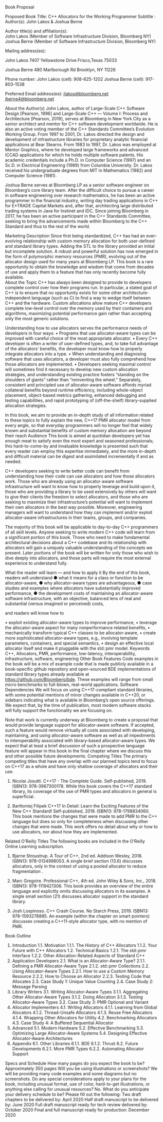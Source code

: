 Book Proposal
 
Proposed Book Title: C++ Allocators for the Working Programmer 
Subtitle  : 
Author(s): John Lakos & Joshua Berne

Author title(s) and affiliation(s):  
John Lakos (Member of Software Infrastructure Division, Bloomberg NY)
Joshua Berne (Member of Software Infrastructure Division, Bloomberg NY)

Mailing address(es):  

John Lakos
7407 Yellowstone Drive
Frisco,Texas 75033

Joshua Berne
480 Marlborough Rd
Brooklyn, NY 11226

Phone number: 
John Lakos (cell): 908-625-1202
Joshua Berne (cell): 917-803-1538

Preferred Email address(es): 
jlakos@bloomberg.net
jberne4@bloomberg.net  

About the Author(s)
John Lakos, author of Large-Scale C++ Software Design [Pearson, 1996] and Large-Scale C++ — Volume I: Process and Architecture [Pearson, 2019],    serves at Bloomberg in New York City as a senior architect and mentor for C++ software development worldwide. He is also an active voting member of the C++ Standards Committee’s Evolution Working Group. From 1997 to 2001, Dr. Lakos directed the design and development of infrastructure libraries for proprietary analytic financial applications at Bear Stearns. From 1983 to 1997, Dr. Lakos was employed at Mentor Graphics, where he developed large frameworks and advanced ICCAD applications for which he holds multiple software patents. His academic credentials include a Ph.D. in Computer Science (1997) and an Sc.D. in Electrical Engineering (1989) from Columbia University. Dr. Lakos received his undergraduate degrees from MIT in Mathematics (1982) and Computer Science (1981).

Joshua Berne serves at Bloomberg LP as a senior software engineer on Bloomberg’s core library team. After the difficult choice to pursue a career in software engineering over research mathematics, he has been an active programmer in the financial industry, writing day trading applications in C++ for E*TRADE Capital Markets and, after that, architecting large distributed trading systems in Java for Instinet and IDC. Since joining Bloomberg in 2017, he has been an active participant in the C++ Standards Committee, seeking to bring the advancements made within Bloomberg to the C++ Standard and thus to the rest of the world.

Marketing Description
Since first being standardized, C++ has had an ever-evolving relationship with custom memory allocation for both user-defined and standard library types. Adding the STL to the library provided an initial but incomplete solution. A robust and powerful solution has now emerged in the form of polymorphic memory resources (PMR), evolving out of the allocator design used for many years at Bloomberg LP. This book is a rare opportunity to obtain the knowledge and wisdom that come from decades of use and apply them to a feature that has only recently become fully available.  
About the Topic
C++ has always been designed to provide to developers complete control over how their programs run. In particular, a stated goal of C++ is to ensure that no opportunity exists for some other architecture-independent language (such as C) to find a way to wedge itself between C++ and the hardware. Custom allocations allow mature C++ developers complete low-level control over the memory used by their containers and algorithms, maximizing potential performance gain rather than accepting only the most generic solutions. 

Understanding how to use allocators serves the performance needs of developers in four ways:
•	Programs that use allocator-aware types can be improved with careful choice of the most appropriate allocator.
•	Every C++ developer is often a writer of user-defined types, and, to take full advantage of the allocators’ benefits, the developer must know how to properly integrate allocators into a type.
•	When understanding and diagnosing software that uses allocators, a developer must also fully comprehend how those allocators are implemented.
•	Developers seeking maximal control will sometimes find it necessary to develop new custom allocation strategies, and understanding existing practice fosters “standing on the shoulders of giants” rather than “reinventing the wheel.”
Separately, consistent and principled use of allocator-aware software affords myriad collateral benefits beyond runtime efficiency, including whole-object placement, object-based metrics gathering, enhanced debugging and testing capabilities, and rapid prototyping of (off-the-shelf) library-supplied allocation strategies.

In this book, we aim to provide an in-depth study of all information related to these topics to fully explain the new, C++17 PMR allocator model from every angle, so that everyday programmers will no longer feel that widely known and substantial benefits of custom memory allocation are beyond their reach
Audience
This book is aimed at quotidian developers yet has enough meat to satisfy even the most expert and seasoned professionals; this hard-to-come-by and invaluable knowledge is presented such that every reader can employ this expertise immediately, and the more in-depth and difficult material can be digest and assimilated incrementally if and as needed.

C++ developers seeking to write better code can benefit from understanding how their code can use allocators and how those allocators work. Those who are already using an allocator-aware software infrastructure will want to know how to properly leverage and build upon it, those who are providing a library to be used extensively by others will want to give their clients the freedom to select allocators, and those who are seeking to maximize their infrastructure’s potential will want to implement their own allocators in the best way possible. Moreover, engineering managers will want to understand how they can implement and/or exploit allocator-aware infrastructures in their teams, groups, and companies.

The majority of this book will be applicable to day-to-day C++ programmers of all skill levels. Anyone seeking to write modern C++ code will learn from a significant portion of this book. Those who need to make fundamental architectural decisions about a C++ codebase and its relationship with allocators will gain a uniquely valuable understanding of the concepts we present. Later portions of the book will be written for only those who wish to dive deeply into allocators, and those parts will require the most external experience to understand fully.

What the reader will learn — and how to apply it
By the end of this book, readers will understand 
●	what it means for a class or function to be allocator-aware,
●	why allocator-aware types are advantageous,
●	case studies and examples where allocators have substantially improved performance,
●	the development costs of maintaining an allocator-aware software infrastructure, with an objective, balanced lens of real and substantial (versus imagined or perceived) costs,

and readers will know how to 

•	exploit existing allocator-aware types to improve performance,
•	leverage the allocator-aware aspect for many nonperformance related benefits,
•	mechanically transform typical C++ classes to be allocator-aware,
•	create more sophisticated allocator-aware types, e.g., involving template parameters, containers, and special semantics, 
•	design an effective local allocator itself and make it pluggable with the std::pmr model.
Keywords
C++, Allocators, PMR, performance, low-latency, interoperability, infrastructure, software, engineering
Other Book Features
Code examples in the book will be a mix of example code that is made publicly available in a book-specific github repository and open-sourced BDE implementations of standard library types already available at https://github.com/Bloomberg/bde. These examples will range from small micro benchmarks to full-blown, real-world applications.
Software Dependencies
We will focus on using C++17-compliant standard libraries, with some potential mentions of minor changes available in C++20, or sidebars indicating what is available in Bloomberg’s open source offerings. We expect that, by the time of publication, most modern software stacks will fully support the functionality we are focusing on. 

Note that work is currently underway at Bloomberg to create a proposal that would provide language support for allocator-aware software. If accepted, such a feature would remove virtually all costs associated with developing, maintaining, and using allocator-aware software as well as all impediments to interoperability associated with library-based allocator-aware types. We expect that at least a brief discussion of such a prospective language feature will appear in this book in the final chapter where we discuss this and other possible future developments.
Competing Titles
The primary competing titles that have any overlap with our planned topics tend to focus on C++17 as a whole and have only shallow coverage of allocators and their use.

1.	Nicolai Josutti. C++17 - The Complete Guide. Self-published, 2019. ISBN13: 978-3967300178. While this book covers the C++17 standard library, its coverage of the use of PMR types and allocators in general is superficial.   

2.	Bartłomiej Filipek C++17 In Detail: Learn the Exciting Features of the New C++ Standard! Self-published, 2019. ISBN13: 978-1798834060.  
This book mentions the changes that were made to add PMR to the C++ language but does so only for completeness when discussing other changes that were made. This work offers no detail about why or how to use allocators, nor about how they are implemented. 

Related O’Reilly Titles
The following books are included in the O’Reilly Online Learning subscription. 

1.	Bjarne Stroustrup. A Tour of C++, 2nd ed. Addison Wesley, 2018. ISBN13: 978-0134998053. A single brief section (13.6) discusses allocators, only in the context of using a pooled allocator to reduce fragmentation  .

2.	Marc Gregoire. Professional C++, 4th ed. John Wiley & Sons, Inc., 2018. ISBN13: 978-1119421306. This book provides an overview of the entire language and explicitly omits discussing allocators in its examples. A single small section (21) discusses allocator support in the standard library.

3.	Josh Lospinoso. C++ Crash Course. No Starch Press, 2019. ISBN13: 978-1593278885. An example (within the chapter on smart pointers) discusses creating a C++11-style allocator type, with no mention of PMR.

Book Outline   
1.	Introduction
1.1.	Motivation
1.1.1.	The History of C++ Allocators
1.1.2.	Your Future with C++ Allocators
1.2.	Technical Basics
1.2.1.	The std::pmr Interface
1.2.2.	Other Allocation-Related Aspects of Standard C++
2.	Application Developers
2.1.	What is an Allocator-Aware Type?
2.1.1.	Defining a PMR Allocator-Aware Type
2.1.2.	std::pmr Collections
2.2.	Using Allocator-Aware Types
2.2.1.	How to use a Custom Memory Resource
2.2.2.	How to Choose an Allocator
2.2.3.	Testing Code that Allocates
2.3.	Case Study 1: Unique Value Counting
2.4.	Case Study 2: Message Parsing
3.	Library Writers
3.1.	Writing Allocator-Aware Types
3.1.1.	Aggregating Other Allocator-Aware Types
3.1.2.	Doing Allocation
3.1.3.	Testing Allocator-Aware Types
3.2.	Case Study 3: PMR Optional and Variant
4.	Allocator Implementers
4.1.	Writing Allocators
4.1.1.	Learning from Global Alocators
4.1.2.	Thread-Unsafe Allocators
4.1.3.	Reuse Free Allocators
4.1.4.	Wrapping Other Allocators for Utility
4.2.	Benchmarking Allocators
4.3.	Case Study 4: A Buffered Sequential Allocator
5.	Advanced
5.1.	Modern Hardware
5.2.	Effective Benchmarking
5.3.	Optimizing Large Allocator-Aware Systems
5.4.	Designing Effective Allocator-Aware Architectures
6.	Appendix
6.1.	Other Libraries
6.1.1.	BDE
6.1.2.	Thrust
6.2.	Future Developments
6.2.1.	More PMR Types
6.2.2.	Automating Allocator Support

Specs and Schedule
How many pages do you expect the book to be?
Approximately 350 pages
Will you be using illustrations or screenshots? 
We will be providing many code examples and some diagrams but no screenshots.
Do any special considerations apply to your plans for the book, including unusual format, use of color, hard-to-get illustrations, or anything else calling for unusual resources?
No.
What do you anticipate your delivery schedule to be? Please fill out the following:
Two draft chapters to be delivered by: April 2020
Half draft manuscript to be delivered by: June 2020
Full draft manuscript ready for tech review delivered by: October 2020 
Final and full manuscript ready for production: December  2020  
